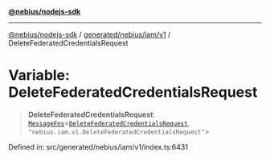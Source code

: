 [**@nebius/nodejs-sdk**](../../../../../README.md)

***

[@nebius/nodejs-sdk](../../../../../README.md) / [generated/nebius/iam/v1](../README.md) / DeleteFederatedCredentialsRequest

# Variable: DeleteFederatedCredentialsRequest

> **DeleteFederatedCredentialsRequest**: [`MessageFns`](../../../../../runtime/protos/core/interfaces/MessageFns.md)\<[`DeleteFederatedCredentialsRequest`](../interfaces/DeleteFederatedCredentialsRequest.md), `"nebius.iam.v1.DeleteFederatedCredentialsRequest"`\>

Defined in: src/generated/nebius/iam/v1/index.ts:6431
